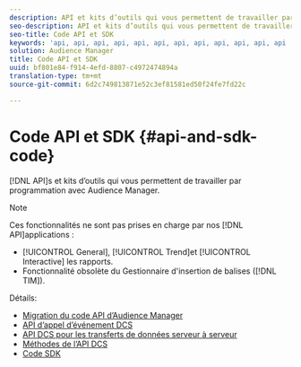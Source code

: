 ```yaml
---
description: API et kits d’outils qui vous permettent de travailler par programmation avec Audience Manager.
seo-description: API et kits d’outils qui vous permettent de travailler par programmation avec Audience Manager.
seo-title: Code API et SDK
keywords: 'api, api, api, api, api, api, api, api, api, api, api, api '
solution: Audience Manager
title: Code API et SDK
uuid: bf801e84-f914-4efd-8807-c4972474894a
translation-type: tm+mt
source-git-commit: 6d2c749813871e52c3ef81581ed50f24fe7fd22c

---
```



# Code API et SDK {#api-and-sdk-code}

[!DNL API]s et kits d’outils qui vous permettent de travailler par programmation avec Audience Manager.

>[!NOTE]
>
>Ces fonctionnalités ne sont pas prises en charge par nos [!DNL API]applications :
>
>* [!UICONTROL General], [!UICONTROL Trend]et [!UICONTROL Interactive] les rapports.
>* Fonctionnalité obsolète du Gestionnaire d'insertion de balises ([!DNL TIM]).


Détails:

* [Migration du code API d’Audience Manager](api-swagger-migration.md)
* [API d’appel d’événement DCS](dcs-intro/dcs-event-calls/dcs-event-calls.md)
* [API DCS pour les transferts de données serveur à serveur](dcs-intro/dcs-s2s/dcs-s2s.md)
* [Méthodes de l’API DCS](dcs-intro/dcs-api-reference/dcs-api-methods.md)
* [Code SDK](/help/using/api/aam-sdk.md)
